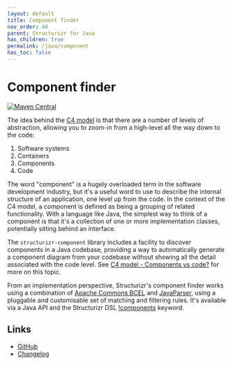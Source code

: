 ```yaml
---
layout: default
title: Component finder
nav_order: 40
parent: Structurizr for Java
has_children: true
permalink: /java/component
has_toc: false
---
```


# Component finder

[![Maven Central](https://img.shields.io/maven-central/v/com.structurizr/structurizr-component.svg?label=Maven%20Central)](https://search.maven.org/artifact/com.structurizr/structurizr-component)

The idea behind the [C4 model](https://c4model.com) is that there are a number of levels of abstraction, allowing you to zoom-in from a
high-level all the way down to the code:

1. Software systems
2. Containers
3. Components
4. Code

The word "component" is a hugely overloaded term in the software development industry, but it's a useful word to use to 
describe the internal structure of an application, one level up from the code. In the context of the C4 model, a 
component is defined as being a grouping of related functionality. 
With a language like Java, the simplest way to think of a component is that it's a collection of one or more implementation 
classes, potentially sitting behind an interface.

The `structurizr-component` library includes a facility to discover components in a Java codebase, providing a 
way to automatically generate a component diagram from your codebase without showing all the detail associated 
with the code level. See [C4 model - Components vs code?](https://c4model.com/abstractions/component#components-vs-code) 
for more on this topic.

From an implementation perspective, Structurizr's component finder works using a combination of
[Apache Commons BCEL](https://commons.apache.org/proper/commons-bcel/) and [JavaParser](https://javaparser.org), using a pluggable and customisable set of matching and 
filtering rules. It's available via a Java API and the Structurizr DSL [!components](/dsl/language#components) keyword.

## Links

- [GitHub](https://github.com/structurizr/java/tree/master/structurizr-component)
- [Changelog](https://github.com/structurizr/java/blob/master/changelog.md)